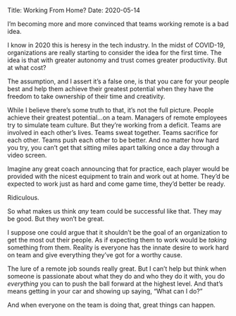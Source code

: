 Title: Working From Home?
Date: 2020-05-14

I’m becoming more and more convinced that teams working remote is a bad idea.

I know in 2020 this is heresy in the tech industry. In the midst of COVID-19, organizations are really starting to consider the idea for the first time. The idea is that with greater autonomy and trust comes greater productivity. But at what cost?

The assumption, and I assert it’s a false one, is that you care for your people best and help them achieve their greatest potential when they have the freedom to take ownership of their time and creativity.

While I believe there’s some truth to that, it’s not the full picture. People achieve their greatest potential…on a team. Managers of remote employees try to simulate team culture. But they’re working from a deficit. Teams are involved in each other’s lives. Teams sweat together. Teams sacrifice for each other. Teams push each other to be better. And no matter how hard you try, you can’t get that sitting miles apart talking once a day through a video screen.

Imagine any great coach announcing that for practice, each player would be provided with the nicest equipment to train and work out at home. They’d be expected to work just as hard and come game time, they’d better be ready.

Ridiculous.

So what makes us think _any_ team could be successful like that. They may be good. But they won’t be great.

I suppose one could argue that it shouldn’t be the goal of an organization to get the most out their people. As if expecting them to work would be _taking_ something from them. Reality is everyone has the innate desire to work hard on team and give everything they’ve got for a worthy cause.

The lure of a remote job sounds really great. But I can’t help but think when someone is passionate about what they do and who they do it with, you do _everything_ you can to push the ball forward at the highest level. And that’s means getting in your car and showing up saying, “What can I do?”

And when everyone on the team is doing that, great things can happen.
